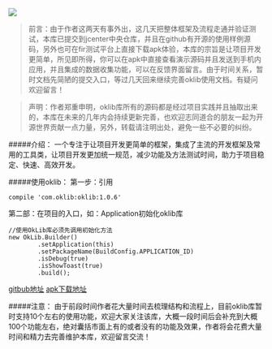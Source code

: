 ![](http://upload-images.jianshu.io/upload_images/2405826-cc0431ee4fe736cc.png?imageMogr2/auto-orient/strip%7CimageView2/2/w/1240)

>前言：由于作者这两天有事外出，这几天把整体框架及流程走通并验证测试，本库已提交到jcenter中央仓库，并且在github有开源的使用样例源码，另外也可在fir测试平台上直接下载apk体验，本库的宗旨是让项目开发更简单，所见即所得，你可以在apk中直接查看演示源码并且发送到手机内应用，并且集成的数据收集功能，可以在反馈界面留言。由于时间关系，暂时文档先简陋的提交入口，等过几天回来继续完善oklib使用文档。有疑问欢迎留言！

>声明：作者郑重申明，oklib库所有的源码都是经过项目实践并且抽取出来的，本库在未来的几年内会持续更新完善，也欢迎志同道合的朋友一起为开源世界贡献一点力量，另外，转载请注明出处，避免一些不必要的纠纷。

#####介绍：
一个专注于让项目开发更简单的框架，集成了主流的开发框架及常用的工具类，让项目开发更加统一规范，减少功能及方法测试时间，助力于项目稳定、快速、高效开发。

#####使用oklib：
第一步：引用
```
compile 'com.oklib:oklib:1.0.6'
```
第二部：在项目的入口，如：Application初始化oklib库
```
//使用OkLib库必须先调用初始化方法
new OkLib.Builder()
        .setApplication(this)
        .setPackageName(BuildConfig.APPLICATION_ID)
        .isDebug(true)
        .isShowToast(true)
        .build();
```

[gitbub地址](https://github.com/huangweicai/OkLibDemo)
[apk下载地址](https://fir.im/tsd6)

#####注意：
由于前段时间作者花大量时间去梳理结构和流程上，目前oklib库暂时支持10个左右的使用功能，欢迎大家关注该库，大概一段时间后会补充到大概100个功能左右，绝对囊括市面上有的或者没有的功能及效果，作者将会花费大量时间和精力去完善维护本库，欢迎留言交流！